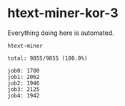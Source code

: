 # htext-miner-kor-3

Everything doing here is automated.

```
htext-miner

total: 9855/9855 (100.0%)

job0: 1780
job1: 2062
job2: 1946
job3: 2125
job4: 1942
```